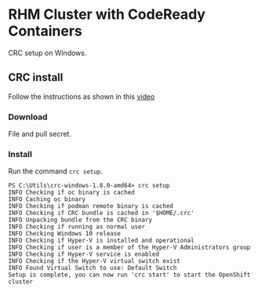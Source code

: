 # RHM Cluster with CodeReady Containers

CRC setup on Windows.

## CRC install

Follow the instructions as shown in this [video](https://www.youtube.com/watch?v=yp8LXEKlGSQ)

### Download

File and pull secret.

### Install

Run the command `crc setup`.

```console
PS C:\Utils\crc-windows-1.8.0-amd64> crc setup
INFO Checking if oc binary is cached
INFO Caching oc binary
INFO Checking if podman remote binary is cached
INFO Checking if CRC bundle is cached in '$HOME/.crc'
INFO Unpacking bundle from the CRC binary
INFO Checking if running as normal user
INFO Checking Windows 10 release
INFO Checking if Hyper-V is installed and operational
INFO Checking if user is a member of the Hyper-V Administrators group
INFO Checking if Hyper-V service is enabled
INFO Checking if the Hyper-V virtual switch exist
INFO Found Virtual Switch to use: Default Switch
Setup is complete, you can now run 'crc start' to start the OpenShift cluster
```
